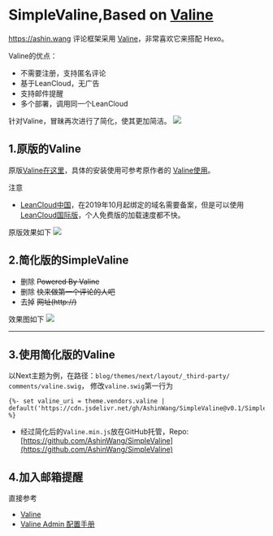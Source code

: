 # SimpleValine,Based on [Valine](https://valine.js.org)

https://ashin.wang 评论框架采用 [Valine](https://valine.js.org)，非常喜欢它来搭配 Hexo。

Valine的优点：
+ 不需要注册，支持匿名评论
+ 基于LeanCloud，无广告
+ 支持邮件提醒
+ 多个部署，调用同一个LeanCloud

针对Valine，冒昧再次进行了简化，使其更加简洁。
![](https://tva1.sinaimg.cn/large/006y8mN6ly1g6zg5fxdjgj30mx09gt90.jpg)

## 1.原版的Valine
原版[Valine在这里](https://valine.js.org)，具体的安装使用可参考原作者的 [Valine使用](https://valine.js.org)。

注意 
+ [LeanCloud中国](http://leancloud.cn)，在2019年10月起绑定的域名需要备案，但是可以使用[LeanCloud国际版](http://LeanCloud.app)，个人免费版的加载速度都不快。

原版效果如下
![](https://tva1.sinaimg.cn/large/006y8mN6ly1g6zg3gv8i9j30ke0cwwf1.jpg)

## 2.简化版的SimpleValine
+ 删除 ~~Powered By Valine~~
+ 删除 ~~快来做第一个评论的人吧~~
+ 去掉 ~~网址(http://)~~

效果图如下
![](https://tva1.sinaimg.cn/large/006y8mN6ly1g6zg5fxdjgj30mx09gt90.jpg)

------

## 3.使用简化版的Valine
以Next主题为例，在路径：`blog⁩/⁨themes⁩/⁨next⁩/⁨layout⁩/⁨_third-party⁩/⁨comments/valine.swig`， 修改`valine.swig`第一行为
 ```
 {%- set valine_uri = theme.vendors.valine | default('https://cdn.jsdelivr.net/gh/AshinWang/SimpleValine@v0.1/SimpleValine.min.js') %}
 ```
 + 经过简化后的`Valine.min.js`放在GitHub托管，Repo:[https://github.com/AshinWang/SimpleValine](https://github.com/AshinWang/SimpleValine)


## 4.加入邮箱提醒
直接参考
+ [Valine](https://valine.js.org/notify.html)
+ [Valine Admin 配置手册](https://deserts.io/valine-admin-document/)


